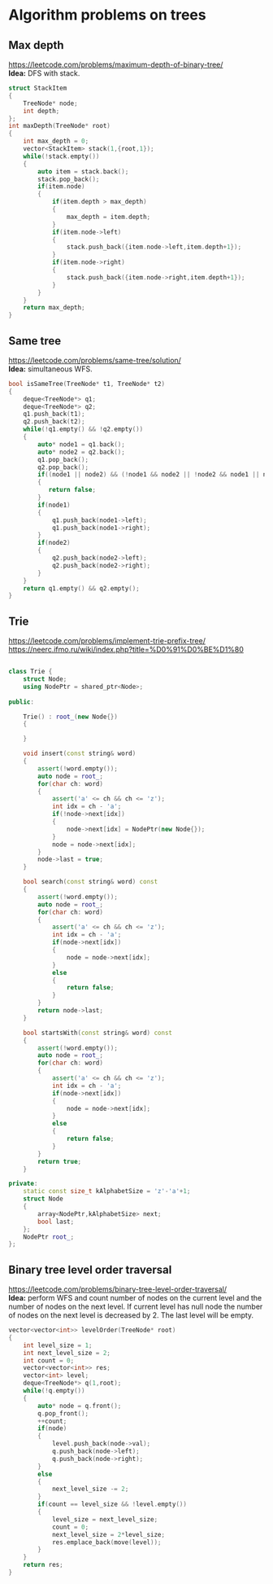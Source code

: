 # Algorithm problems on trees

## Max depth
https://leetcode.com/problems/maximum-depth-of-binary-tree/  
**Idea:** DFS with stack.
```c++
struct StackItem
{
    TreeNode* node;
    int depth;
};
int maxDepth(TreeNode* root) 
{
    int max_depth = 0;
    vector<StackItem> stack(1,{root,1});
    while(!stack.empty())
    {
        auto item = stack.back();
        stack.pop_back();
        if(item.node)
        {
            if(item.depth > max_depth)
            {
                max_depth = item.depth;
            }
            if(item.node->left)
            {
                stack.push_back({item.node->left,item.depth+1});
            }
            if(item.node->right)
            {
                stack.push_back({item.node->right,item.depth+1});
            }
        }
    }   
    return max_depth;
}
```

## Same tree
https://leetcode.com/problems/same-tree/solution/  
**Idea:** simultaneous WFS.
```c++
bool isSameTree(TreeNode* t1, TreeNode* t2) 
{
    deque<TreeNode*> q1;
    deque<TreeNode*> q2;
    q1.push_back(t1);
    q2.push_back(t2);
    while(!q1.empty() && !q2.empty())
    {
        auto* node1 = q1.back();
        auto* node2 = q2.back();
        q1.pop_back();
        q2.pop_back();
        if((node1 || node2) && (!node1 && node2 || !node2 && node1 || node1->val != node2->val))
        {
           return false; 
        }
        if(node1)
        {
            q1.push_back(node1->left);
            q1.push_back(node1->right);
        }
        if(node2)
        {
            q2.push_back(node2->left);
            q2.push_back(node2->right);
        }
    }
    return q1.empty() && q2.empty();
}
```


## Trie

https://leetcode.com/problems/implement-trie-prefix-tree/  
https://neerc.ifmo.ru/wiki/index.php?title=%D0%91%D0%BE%D1%80  
```c++

class Trie {
    struct Node;
    using NodePtr = shared_ptr<Node>;
    
public:

    Trie() : root_(new Node{})
    {

    }

    void insert(const string& word) 
    {
        assert(!word.empty());
        auto node = root_;
        for(char ch: word)
        {
            assert('a' <= ch && ch <= 'z');
            int idx = ch - 'a';
            if(!node->next[idx])
            {
                node->next[idx] = NodePtr(new Node{});
            }
            node = node->next[idx];
        }
        node->last = true;
    }

    bool search(const string& word) const
    {
        assert(!word.empty());
        auto node = root_;
        for(char ch: word)
        {
            assert('a' <= ch && ch <= 'z');
            int idx = ch - 'a';
            if(node->next[idx])
            {
                node = node->next[idx];
            }
            else
            {
                return false;
            }
        }
        return node->last;
    }

    bool startsWith(const string& word) const
    {
        assert(!word.empty());
        auto node = root_;
        for(char ch: word)
        {
            assert('a' <= ch && ch <= 'z');
            int idx = ch - 'a';
            if(node->next[idx])
            {
                node = node->next[idx];
            }
            else
            {
                return false;
            }
        }
        return true;
    }

private: 
    static const size_t kAlphabetSize = 'z'-'a'+1;
    struct Node
    {
        array<NodePtr,kAlphabetSize> next;
        bool last;
    };
    NodePtr root_;
};
```


## Binary tree level order traversal
https://leetcode.com/problems/binary-tree-level-order-traversal/  
**Idea:** perform WFS and count number of nodes on the current level and the number of nodes on the next level. If current level has null node the number of nodes on the next level is decreased by 2. The last level will be empty.

```c++
vector<vector<int>> levelOrder(TreeNode* root) 
{
    int level_size = 1;
    int next_level_size = 2;
    int count = 0;
    vector<vector<int>> res;
    vector<int> level;
    deque<TreeNode*> q(1,root);
    while(!q.empty())
    {
        auto* node = q.front();
        q.pop_front();
        ++count;
        if(node)
        {
            level.push_back(node->val);
            q.push_back(node->left);
            q.push_back(node->right);
        }
        else
        {
            next_level_size -= 2;
        }
        if(count == level_size && !level.empty())
        {
            level_size = next_level_size;
            count = 0;
            next_level_size = 2*level_size;
            res.emplace_back(move(level));
        }
    }
    return res;
}
```
